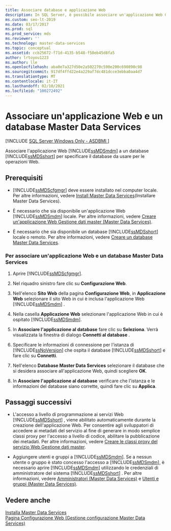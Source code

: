 ```yaml
---
title: Associare database e applicazione Web
description: In SQL Server, è possibile associare un'applicazione Web Gestione dati master a un database Master Data Services per specificare il database da utilizzare per le operazioni Web.
ms.custom: seo-lt-2019
ms.date: 03/17/2017
ms.prod: sql
ms.prod_service: mds
ms.reviewer: ''
ms.technology: master-data-services
ms.topic: conceptual
ms.assetid: ccb25672-f71d-4135-b548-f50eb45d8fa5
author: lrtoyou1223
ms.author: lle
ms.openlocfilehash: aba0e7a327d50e2a502270c590e200c690890c98
ms.sourcegitcommit: 917df4ffd22e4a229af7dc481dcce3ebba0aa4d7
ms.translationtype: MT
ms.contentlocale: it-IT
ms.lasthandoff: 02/10/2021
ms.locfileid: "100272492"
---
```

# <a name="associate-a-master-data-services-database-and-web-application"></a>Associare un'applicazione Web e un database Master Data Services

[!INCLUDE [SQL Server Windows Only - ASDBMI ](../../includes/applies-to-version/sql-windows-only-asdbmi.md)]

  Associare l'applicazione Web [!INCLUDE[ssMDSmdm](../../includes/ssmdsmdm-md.md)] a un database [!INCLUDE[ssMDSshort](../../includes/ssmdsshort-md.md)] per specificare il database da usare per le operazioni Web.  
  
## <a name="prerequisites"></a>Prerequisiti  
  
-   [!INCLUDE[ssMDScfgmgr](../../includes/ssmdscfgmgr-md.md)] deve essere installato nel computer locale. Per altre informazioni, vedere [Install Master Data Services](../../master-data-services/install-windows/install-master-data-services.md)(Installare Master Data Services).  
  
-   È necessario che sia disponibile un'applicazione Web [!INCLUDE[ssMDSmdm](../../includes/ssmdsmdm-md.md)] locale. Per altre informazioni, vedere [Creare un'applicazione Web Gestione dati master &#40;Master Data Services&#41;](../../master-data-services/install-windows/create-a-master-data-manager-web-application-master-data-services.md).  
  
-   È necessario che sia disponibile un database [!INCLUDE[ssMDSshort](../../includes/ssmdsshort-md.md)] locale o remoto. Per altre informazioni, vedere [Creare un database Master Data Services](../../master-data-services/install-windows/create-a-master-data-services-database.md).  
  
### <a name="to-associate-a-master-data-services-database-and-web-application"></a>Per associare un'applicazione Web e un database Master Data Services  
  
1.  Aprire [!INCLUDE[ssMDScfgmgr](../../includes/ssmdscfgmgr-md.md)].  
  
2.  Nel riquadro sinistro fare clic su **Configurazione Web**.  
  
3.  Nell'elenco **Sito Web** della pagina **Configurazione Web**, in **Applicazione Web** selezionare il sito Web in cui è inclusa l'applicazione Web [!INCLUDE[ssMDSmdm](../../includes/ssmdsmdm-md.md)] .  
  
4.  Nella casella **Applicazione Web** selezionare l'applicazione Web in cui è ospitato [!INCLUDE[ssMDSmdm](../../includes/ssmdsmdm-md.md)].  
  
5.  In **Associare l'applicazione al database** fare clic su **Seleziona**. Verrà visualizzata la finestra di dialogo **Connetti al database** .  
  
6.  Specificare le informazioni di connessione per l'istanza di [!INCLUDE[ssNoVersion](../../includes/ssnoversion-md.md)] che ospita il database [!INCLUDE[ssMDSshort](../../includes/ssmdsshort-md.md)] e fare clic su **Connetti**.  
  
7.  Nell'elenco **Database Master Data Services** selezionare il database che si desidera associare all'applicazione Web, quindi scegliere **OK**.  
  
8.  In **Associare l'applicazione al database** verificare che l'istanza e le informazioni del database siano corrette, quindi fare clic su **Applica**.  
  
## <a name="next-steps"></a>Passaggi successivi  
  
-   L'accesso a livello di programmazione ai servizi Web [!INCLUDE[ssMDSshort](../../includes/ssmdsshort-md.md)] , viene abilitato automaticamente durante la creazione dell'applicazione Web. Per consentire agli sviluppatori di accedere ai metadati del servizio al fine di generare in modo semplice classi proxy per l'accesso a livello di codice, abilitare la pubblicazione dei metadati. Per altre informazioni, vedere [Creare le classi proxy del servizio Web Gestione dati master](../../master-data-services/develop/create-master-data-manager-web-service-proxy-classes.md).  
  
-   Aggiungere utenti e gruppi a [!INCLUDE[ssMDSmdm](../../includes/ssmdsmdm-md.md)]. Se a nessun utente o gruppo è stato concesso l'accesso a [!INCLUDE[ssMDSmdm](../../includes/ssmdsmdm-md.md)], è necessario aprire [!INCLUDE[ssMDSmdm](../../includes/ssmdsmdm-md.md)] utilizzando le credenziali di amministratore del sistema [!INCLUDE[ssMDSshort](../../includes/ssmdsshort-md.md)] . Per altre informazioni, vedere [Amministratori &#40;Master Data Services&#41;](../../master-data-services/administrators-master-data-services.md) e [Utenti e gruppi &#40;Master Data Services&#41;](../../master-data-services/users-and-groups-master-data-services.md).  
  
## <a name="see-also"></a>Vedere anche  
 [Installa Master Data Services](../../master-data-services/install-windows/install-master-data-services.md)   
 [Pagina Configurazione Web &#40;Gestione configurazione Master Data Services&#41;](../../master-data-services/web-configuration-page-master-data-services-configuration-manager.md)  
  
  
